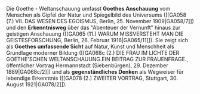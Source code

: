 
Die Goethe - Weltanschauung umfasst **Goethes Anschauung** vom Menschen als Gipfel der Natur und Spiegelbild des Universums ([[GA058 (7.) VII. DAS WESEN DES EGOISMUS, Berlin, 25. November 1909|GA058/7]]) und den **Erkenntnisweg** über das "Abenteuer der Vernunft" hinaus zur geistigen Anschauung ([[GA065 (11.) WARUM MISSVERSTEHT MAN DIE GEISTESFORSCHUNG, Berlin, 26. Februar 1916|GA065/11]]). Sie zeigt sich als **Goethes umfassende Sicht** auf Natur, Kunst und Menschheit als Grundlage moderner Bildung ([[GA068c (2.) DIE FRAU IM LICHTE DER GOETHE'SCHEN WELTANSCHAUUNG.EIN BEITRAG ZUR FRAUENFRAGE., öffentlicher Vortrag Hermannstadt (Siebenbürgen), 29. Dezember 1889|GA068c/2]]) und als **gegenständliches Denken** als Wegweiser für lebendige Erkenntnis ([[GA078 (2.) ZWEITER VORTRAG, Stuttgart, 30. August 1921|GA078/2]]).
